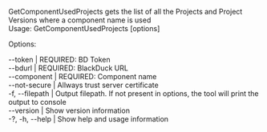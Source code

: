 GetComponentUsedProjects gets the list of all the Projects and Project Versions where a component name is used  
Usage: GetComponentUsedProjects [options]

Options:

--token | REQUIRED: BD Token  
--bdurl | REQUIRED: BlackDuck URL  
--component | REQUIRED: Component name  
--not-secure | Allways trust server certificate  
-f, --filepath | Output filepath. If not present in options, the tool will print the output to console  
--version | Show version information  
-?, -h, --help | Show help and usage information  
